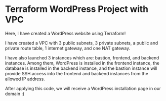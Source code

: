# Terraform WordPress Project with VPC

Here, I have created a WordPress website using Terraform!

I have created a VPC with 3 public subnets, 3 private subnets, a public and private route table, 1 internet gateway, and one NAT gateway.

I have also launched 3 instances which are: bastion, frontend, and backend instances. Among them, WordPress is installed in the frontend instance, the database is installed in the backend instance, and the bastion instance will provide SSH access into the frontend and backend instances from the allowed IP address.

After applying this code, we will receive a WordPress installation page in our domain :)
